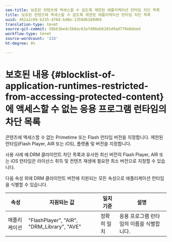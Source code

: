 ```yaml
---
seo-title: 보호된 컨텐츠에 액세스할 수 없도록 제한된 애플리케이션 런타임 차단 목록
title: 보호된 컨텐츠에 액세스할 수 없도록 제한된 애플리케이션 런타임 차단 목록
uuid: 462a2c09-b335-4768-bd0e-1359db169d69
translation-type: tm+mt
source-git-commit: 58bb3bedc5b0ac63afd96eb6101d9ad779e6deed
workflow-type: tm+mt
source-wordcount: '133'
ht-degree: 0%

---
```



# 보호된 내용 {#blocklist-of-application-runtimes-restricted-from-accessing-protected-content}에 액세스할 수 없는 응용 프로그램 런타임의 차단 목록

콘텐츠에 액세스할 수 없는 Primetime 또는 Flash 런타임 버전을 지정합니다. 제한된 런타임(Flash Player, AIR 또는 iOS), 플랫폼 및 버전을 지정합니다.

사용 사례 예:DRM 클라이언트 차단 목록과 유사한 최신 버전의 Flash Player, AIR 또는 iOS 런타임은 라이선스 취득 및 컨텐츠 재생에 필요한 최소 버전으로 지정할 수 있습니다.

다음 속성 외에 DRM 클라이언트 버전에 지원되는 모든 속성으로 애플리케이션 런타임을 식별할 수 있습니다.

| **속성** | **지원되는 값** | **일치 기준** | **설명** |
|---|---|---|---|
| 애플리케이션 | &quot;FlashPlayer&quot;, &quot;AIR&quot;, &quot;DRM_Library&quot;, &quot;AVE&quot; | 정확히 일치 | 응용 프로그램 런타임의 이름을 식별합니다. |
